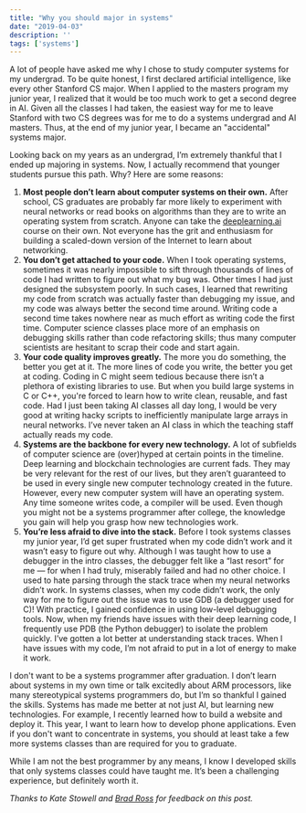 ```yaml
---
title: "Why you should major in systems"
date: "2019-04-03"
description: ''
tags: ['systems']
---
```


A lot of people have asked me why I chose to study computer systems for my undergrad. To be quite honest, I first declared artificial intelligence, like every other Stanford CS major. When I applied to the masters program my junior year, I realized that it would be too much work to get a second degree in AI. Given all the classes I had taken, the easiest way for me to leave Stanford with two CS degrees was for me to do a systems undergrad and AI masters. Thus, at the end of my junior year, I became an "accidental" systems major.

Looking back on my years as an undergrad, I’m extremely thankful that I ended up majoring in systems. Now, I actually recommend that younger students pursue this path. Why? Here are some reasons:

1. **Most people don’t learn about computer systems on their own.** After school, CS graduates are probably far more likely to experiment with neural networks or read books on algorithms than they are to write an operating system from scratch. Anyone can take the [deeplearning.ai](https://www.deeplearning.ai/) course on their own. Not everyone has the grit and enthusiasm for building a scaled-down version of the Internet to learn about networking.
2. **You don’t get attached to your code.** When I took operating systems, sometimes it was nearly impossible to sift through thousands of lines of code I had written to figure out what my bug was. Other times I had just designed the subsystem poorly. In such cases, I learned that rewriting my code from scratch was actually faster than debugging my issue, and my code was always better the second time around. Writing code a second time takes nowhere near as much effort as writing code the first time. Computer science classes place more of an emphasis on debugging skills rather than code refactoring skills; thus many computer scientists are hesitant to scrap their code and start again.
3. **Your code quality improves greatly.** The more you do something, the better you get at it. The more lines of code you write, the better you get at coding. Coding in C might seem tedious because there isn’t a plethora of existing libraries to use. But when you build large systems in C or C++, you're forced to learn how to write clean, reusable, and fast code. Had I just been taking AI classes all day long, I would be very good at writing hacky scripts to inefficiently manipulate large arrays in neural networks. I’ve never taken an AI class in which the teaching staff actually reads my code.
4. **Systems are the backbone for every new technology.** A lot of subfields of computer science are (over)hyped at certain points in the timeline. Deep learning and blockchain technologies are current fads. They may be very relevant for the rest of our lives, but they aren’t guaranteed to be used in every single new computer technology created in the future. However, every new computer system will have an operating system. Any time someone writes code, a compiler will be used. Even though you might not be a systems programmer after college, the knowledge you gain will help you grasp how new technologies work. 
5. **You’re less afraid to dive into the stack.** Before I took systems classes my junior year, I’d get super frustrated when my code didn’t work and it wasn’t easy to figure out why. Although I was taught how to use a debugger in the intro classes, the debugger felt like a “last resort” for me — for when I had truly, miserably failed and had no other choice. I used to hate parsing through the stack trace when my neural networks didn’t work. In systems classes, when my code didn’t work, the only way for me to figure out the issue was to use GDB (a debugger used for C)! With practice, I gained confidence in using low-level debugging tools. Now, when my friends have issues with their deep learning code, I frequently use PDB (the Python debugger) to isolate the problem quickly. I’ve gotten a lot better at understanding stack traces. When I have issues with my code, I’m not afraid to put in a lot of energy to make it work.

I don't want to be a systems programmer after graduation. I don’t learn about systems in my own time or talk excitedly about ARM processors, like many stereotypical systems programmers do, but I’m so thankful I gained the skills. Systems has made me better at not just AI, but learning new technologies. For example, I recently learned how to build a website and deploy it. This year, I want to learn how to develop phone applications. Even if you don't want to concentrate in systems, you should at least take a few more systems classes than are required for you to graduate.

While I am not the best programmer by any means, I know I developed skills that only systems classes could have taught me. It’s been a challenging experience, but definitely worth it.

*Thanks to Kate Stowell and [Brad Ross](https://twitter.com/itsbradross) for feedback on this post.*
